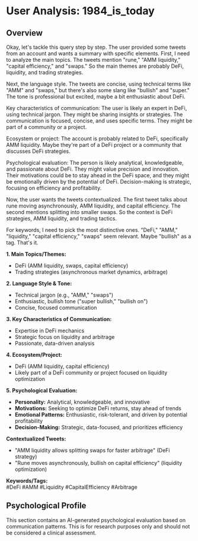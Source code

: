 # User Analysis: 1984_is_today

## Overview

<think>
Okay, let's tackle this query step by step. The user provided some tweets from an account and wants a summary with specific elements. First, I need to analyze the main topics. The tweets mention "rune," "AMM liquidity," "capital efficiency," and "swaps." So the main themes are probably DeFi, liquidity, and trading strategies.

Next, the language style. The tweets are concise, using technical terms like "AMM" and "swaps," but there's also some slang like "bullish" and "super." The tone is professional but excited, maybe a bit enthusiastic about DeFi.

Key characteristics of communication: The user is likely an expert in DeFi, using technical jargon. They might be sharing insights or strategies. The communication is focused, concise, and uses specific terms. They might be part of a community or a project.

Ecosystem or project: The account is probably related to DeFi, specifically AMM liquidity. Maybe they're part of a DeFi project or a community that discusses DeFi strategies.

Psychological evaluation: The person is likely analytical, knowledgeable, and passionate about DeFi. They might value precision and innovation. Their motivations could be to stay ahead in the DeFi space, and they might be emotionally driven by the potential of DeFi. Decision-making is strategic, focusing on efficiency and profitability.

Now, the user wants the tweets contextualized. The first tweet talks about rune moving asynchronously, AMM liquidity, and capital efficiency. The second mentions splitting into smaller swaps. So the context is DeFi strategies, AMM liquidity, and trading tactics.

For keywords, I need to pick the most distinctive ones. "DeFi," "AMM," "liquidity," "capital efficiency," "swaps" seem relevant. Maybe "bullish" as a tag. That's it.
</think>

**1. Main Topics/Themes:**  
- DeFi (AMM liquidity, swaps, capital efficiency)  
- Trading strategies (asynchronous market dynamics, arbitrage)  

**2. Language Style & Tone:**  
- Technical jargon (e.g., "AMM," "swaps")  
- Enthusiastic, bullish tone ("super bullish," "bullish on")  
- Concise, focused communication  

**3. Key Characteristics of Communication:**  
- Expertise in DeFi mechanics  
- Strategic focus on liquidity and arbitrage  
- Passionate, data-driven analysis  

**4. Ecosystem/Project:**  
- DeFi (AMM liquidity, capital efficiency)  
- Likely part of a DeFi community or project focused on liquidity optimization  

**5. Psychological Evaluation:**  
- **Personality:** Analytical, knowledgeable, and innovative  
- **Motivations:** Seeking to optimize DeFi returns, stay ahead of trends  
- **Emotional Patterns:** Enthusiastic, risk-tolerant, and driven by potential profitability  
- **Decision-Making:** Strategic, data-focused, and prioritizes efficiency  

**Contextualized Tweets:**  
- "AMM liquidity allows splitting swaps for faster arbitrage" (DeFi strategy)  
- "Rune moves asynchronously, bullish on capital efficiency" (liquidity optimization)  

**Keywords/Tags:**  
#DeFi #AMM #Liquidity #CapitalEfficiency #Arbitrage

## Psychological Profile

This section contains an AI-generated psychological evaluation based on communication patterns. This is for research purposes only and should not be considered a clinical assessment.